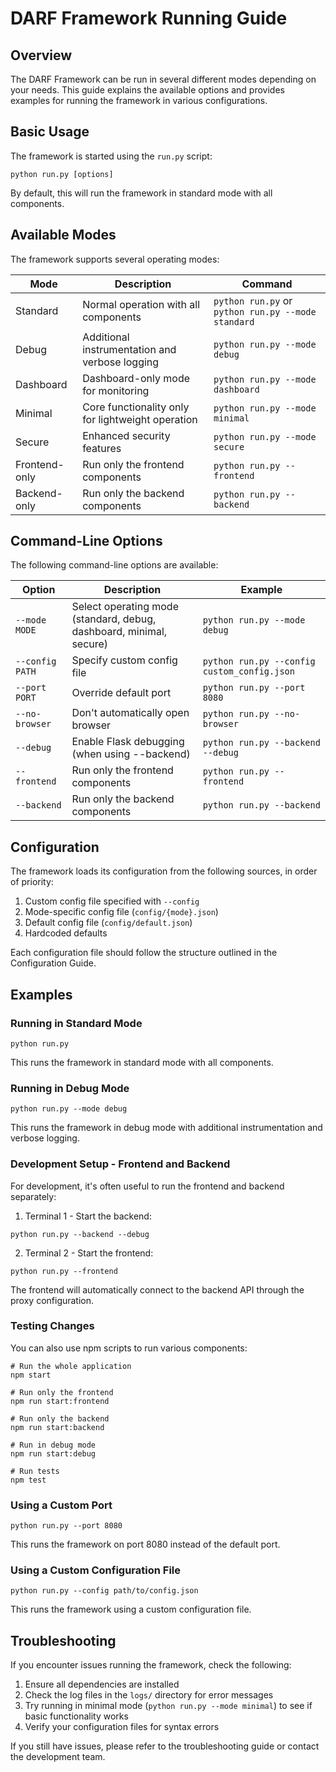 # DARF Framework Running Guide

## Overview

The DARF Framework can be run in several different modes depending on your needs. This guide explains the available options and provides examples for running the framework in various configurations.

## Basic Usage

The framework is started using the `run.py` script:

```
python run.py [options]
```

By default, this will run the framework in standard mode with all components.

## Available Modes

The framework supports several operating modes:

| Mode | Description | Command |
|------|-------------|---------|
| Standard | Normal operation with all components | `python run.py` or `python run.py --mode standard` |
| Debug | Additional instrumentation and verbose logging | `python run.py --mode debug` |
| Dashboard | Dashboard-only mode for monitoring | `python run.py --mode dashboard` |
| Minimal | Core functionality only for lightweight operation | `python run.py --mode minimal` |
| Secure | Enhanced security features | `python run.py --mode secure` |
| Frontend-only | Run only the frontend components | `python run.py --frontend` |
| Backend-only | Run only the backend components | `python run.py --backend` |

## Command-Line Options

The following command-line options are available:

| Option | Description | Example |
|--------|-------------|---------|
| `--mode MODE` | Select operating mode (standard, debug, dashboard, minimal, secure) | `python run.py --mode debug` |
| `--config PATH` | Specify custom config file | `python run.py --config custom_config.json` |
| `--port PORT` | Override default port | `python run.py --port 8080` |
| `--no-browser` | Don't automatically open browser | `python run.py --no-browser` |
| `--debug` | Enable Flask debugging (when using --backend) | `python run.py --backend --debug` |
| `--frontend` | Run only the frontend components | `python run.py --frontend` |
| `--backend` | Run only the backend components | `python run.py --backend` |

## Configuration

The framework loads its configuration from the following sources, in order of priority:

1. Custom config file specified with `--config`
2. Mode-specific config file (`config/{mode}.json`)
3. Default config file (`config/default.json`)
4. Hardcoded defaults

Each configuration file should follow the structure outlined in the Configuration Guide.

## Examples

### Running in Standard Mode

```
python run.py
```

This runs the framework in standard mode with all components.

### Running in Debug Mode

```
python run.py --mode debug
```

This runs the framework in debug mode with additional instrumentation and verbose logging.

### Development Setup - Frontend and Backend

For development, it's often useful to run the frontend and backend separately:

1. Terminal 1 - Start the backend:
```
python run.py --backend --debug
```

2. Terminal 2 - Start the frontend:
```
python run.py --frontend
```

The frontend will automatically connect to the backend API through the proxy configuration.

### Testing Changes

You can also use npm scripts to run various components:

```
# Run the whole application
npm start

# Run only the frontend
npm run start:frontend

# Run only the backend
npm run start:backend

# Run in debug mode
npm run start:debug

# Run tests
npm test
```

### Using a Custom Port

```
python run.py --port 8080
```

This runs the framework on port 8080 instead of the default port.

### Using a Custom Configuration File

```
python run.py --config path/to/config.json
```

This runs the framework using a custom configuration file.

## Troubleshooting

If you encounter issues running the framework, check the following:

1. Ensure all dependencies are installed
2. Check the log files in the `logs/` directory for error messages
3. Try running in minimal mode (`python run.py --mode minimal`) to see if basic functionality works
4. Verify your configuration files for syntax errors

If you still have issues, please refer to the troubleshooting guide or contact the development team.
